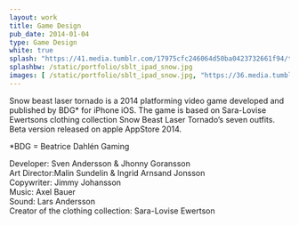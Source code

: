 ```yaml
---
layout: work
title: Game Design
pub_date: 2014-01-04
type: Game Design
white: true
splash: "https://41.media.tumblr.com/17975cfc246064d50ba0423732661f94/tumblr_noocwgMq5v1snf70wo1_1280.png"
splashbw: /static/portfolio/sblt_ipad_snow.jpg
images: [ /static/portfolio/sblt_ipad_snow.jpg, "https://36.media.tumblr.com/7d44e0f4cde2f269eae240c41aad64ef/tumblr_noocsvr3t91snf70wo2_1280.png", "https://36.media.tumblr.com/b77fa790253d9fb93c116a52f2d80873/tumblr_noocsvr3t91snf70wo3_1280.png", "https://36.media.tumblr.com/464c435ca25f361327fc6152bceb6d4c/tumblr_noocsvr3t91snf70wo1_1280.png"]
---
```

Snow beast laser tornado is a 2014 platforming video game developed and published by BDG* for iPhone iOS. The game is based on Sara-Lovise Ewertsons clothing collection Snow Beast Laser Tornado’s seven outfits. Beta version released on apple AppStore 2014. 


*BDG = Beatrice Dahlén Gaming <br>


Developer: Sven Andersson & Jhonny Goransson <br>
Art Director:Malin Sundelin & Ingrid Arnsand Jonsson <br>
Copywriter: Jimmy Johansson <br>
Music: Axel Bauer <br>
Sound: Lars Andersson <br>
Creator of the clothing collection: Sara-Lovise Ewertson
